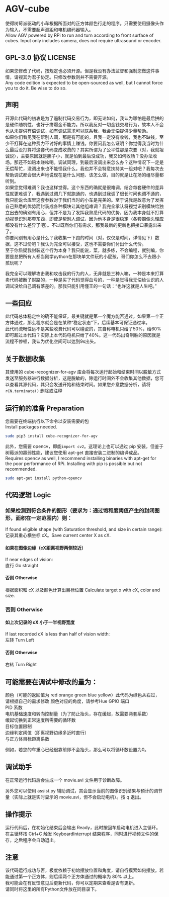 # AGV-cube
使得树莓派驱动的小车根据所面对的正方体颜色行走的程序。只需要使用摄像头作为输入，不需要超声测距和电机编码器输入。  
Allow AGV powered by RPi to run and turn according to front surface of cubes. Input only includes camera, does not require ultrasound or encoder.

## GPL-3.0 协议 LICENSE
如果您修改了代码，按规定也必须开源。但是我没有办法监督和强制您做这件事情，请视其为君子协定。只修改参数则并不需要开源。  
Any code edition is expected to be open-sourced as well, but I cannot force you to do it. Be wise to do so.

## 声明
开源此代码的初衷是为了遏制代码交易行为，即无论如何，我认为哪怕是最后拼的是硬件随机性，也好于拼爆金币能力。所以我反对一切金钱交易行为，故本人不会也从未提供有偿调试，如有调试需求可以联系我，我会无偿提供少量帮助。  
如果你们看见我在帮别人调，那是有可能的，且我一定没有收钱，我也不缺钱，至少不打算在这种费力不讨好的事情上赚钱。你要问我怎么证明？你觉得我当时为什么最后没打算将这套代码变成收费的？其实所谓为了公平性那是次要（对，我就坦诚说），主要原因就是胆子小，就是怕到最后没成功，我又如何收场？没办法收场。那还不如赔本赚吆喝。调试同理，到最后没调出来怎么办？这种情况下一定是无偿帮忙，没调出来也不能怪我什么。我也并不会特意扶持某一组对吧？我每次去帮助调试都会很大声地说现在是什么问题、该怎么做，目的就是让在场的组尽量都听到。  
如果您觉得难调？我也这样觉得。这个东西的确就是很难调，结合每套硬件的差异性就更难调了，我遇到过调几下就跑通的，也遇到过我调了很长时间也调不通的，我只能说仓库里这套参数对于我们当时的小车是完美的。至于说我是故意为了发挥自己熟悉的优势而封装成各种模块让其他组难调？我完全承认将视觉识别模块给独立出去的确别有用心，但并不是为了发挥我熟悉代码的优势，因为我本身就不打算动视觉识别那套东西，即使是帮别人调试，因为他本身是很稳定（各套摄像头理应都没有什么差异了吧）。不过既然你们有需求，那我最新的更新也把接口暴露出来了。  
你要问别有用心是什么？我收集一下跑的时间（对，仅仅是时间，详情见下）数据，这不过份吧？我认为完全可以接受，这也不需要你们付出什么代价。  
至于你质疑我封装这个行为本身？我只能说，菜，就多练，不会编程，就别编，你要是总把所有人都当刚学python在那块单文件玩的小屁孩，哥们你怎么不去跟小孩玩呢？  

我完全可以理解攻击我和攻击我的行为的人，无非就是三种人嘛，一种是本来打算卖代码被断了财路的，一种是买了代码觉得血亏的，一种是觉得我无偿给认识的人调试没给自己调有落差的。那我只能引用懂王的一句话：“也许这就是人生吧。”


## 一些回应
此代码总体稳定性的确不能保证，最关键就是第一个魔方能否通过，如果第一个正方体通过，那么程序就会是在某种“稳定状态”下，后续基本可保证通过率。  
此代码流畅性远不是某些收费代码可以碰瓷的，其自称电机只给了50%，给60%即可超过本代码？实际上本代码电机只给了40%。这一代码出奇制胜的原因就是流程不停顿，我认为优化空间可以达到9s出头。

## 关于数据收集
其使用的 cube-recognizer-for-agv 库会将每次运行起始和结束时间以脱敏方式发送至服务器进行数据分析，这是脱敏的，除运行时间外不会收集其他数据，您可以查看其源代码，其只会发送开始和结束时间。如果您介意数据分析，请将 `rCN.terminate()` 删除或注释

## 运行前的准备 Preparation

您需要在终端执行以下命令以安装需要的包  
Install packages needed.
```bash
sudo pip3 install cube-recognizer-for-agv
```
此外，您需要 opencv，即能`import cv2`。这理论上也可以通过 pip 安装，但鉴于树莓派的羸弱性能，建议您使用 apt-get 直接安装二进制的编译成品。  
Requires opencv as well, I recommend installing binaries with apt-get for the poor performance of RPi. Installing with pip is possible but not recommended.
```bash
sudo apt-get install python-opencv
```

## 代码逻辑 Logic

### 如果检测到符合条件的图形（要求为：通过饱和度阈值产生的封闭图形，面积在一定范围内）则：  
  If found eligible shape (with Saturation threshold, and size in certain range):  
  记录其重心横坐标 cX。Save current center X as cX.
  #### 如果在图像边缘（cX距离视野两侧较近）
  If near edges of vision:  
  直行 Go straight
  #### 否则 Otherwise
  根据面积和 cX 以及颜色计算出目标位置 Calculate target x with cX, color and size.
### 否则 Otherwise
  #### 如上次记录的 cX 小于一半视野宽度
  If last recorded cX is less than half of vision width:  
  左转 Turn Left
  #### 否则 Otherwise
  右转 Turn Right

## 可能需要在调试中修改的量为：
颜色（可能的返回值为 red orange green blue yellow）此代码为绿色从右过，请根据自己的需求修改
颜色对应的角度，请参考Hue
GPIO 端口  
PID 系数  
电机基础速度和转向控制量（为了防止抬头，存在缓起，故需要两套系数）  
缓起切换到正常速度所需要的循环数  
目标位置限制  
边缘判定阈值（即离视野边缘多近时直行）  
与正方体目标距离系数

例如，若您的车重心已经很靠前即不会抬头，那么可以将循环数设置为0。
## 调试助手
在正常运行代码后会生成一个 movie.avi 文件用于诊断故障。  

另外您可以使用 assist.py 辅助调试，其会显示当前的图像识别结果与预计的调节量（实际上就是实时显示的 movie.avi，但不会启动电机）。按 q 退出。

## 操作提示
运行代码后，在初始化结束后会输出 Ready，此时按回车启动电机进入主循环。  
在主循环按 Ctrl+C 触发 KeyboardInterrupt 结束程序，同时进行视频文件的保存，之后程序会自动退出。

## 注意
该代码运行成功与否，极度依赖于初始摆放位置和角度，请自行摸索如何摆放。若能通过第一个正方体，则后续两个正方体通过的概率为 80% 以上。  
我可能会在有反馈意见后更新代码，你可以定期来查看是否有更新。  
请同时将这里的所有Python文件放在同目录下。
